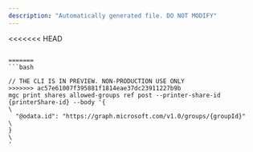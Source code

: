 ```yaml
---
description: "Automatically generated file. DO NOT MODIFY"
---
```


<<<<<<< HEAD
```cli

=======
```bash

// THE CLI IS IN PREVIEW. NON-PRODUCTION USE ONLY
>>>>>>> ac57e61007f395881f1814eae37dc23911227b9b
mgc print shares allowed-groups ref post --printer-share-id {printerShare-id} --body '{\
  "@odata.id": "https://graph.microsoft.com/v1.0/groups/{groupId}"\
}\
'

```